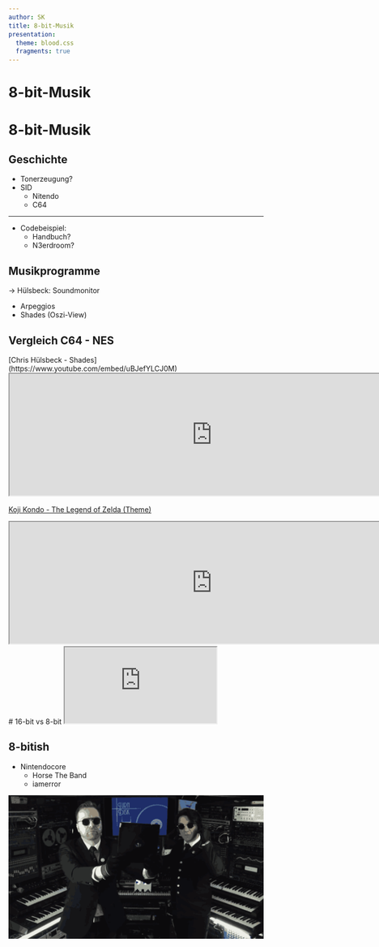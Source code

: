```yaml
---
author: SK
title: 8-bit-Musik
presentation:
  theme: blood.css
  fragments: true
---
```


# 8-bit-Musik
# 8-bit-Musik

<!-- slide -->
## Geschichte
- Tonerzeugung?
- SID
  - Nitendo
  - C64

---
- Codebeispiel:
  - Handbuch?
  - N3erdroom?

<!-- slide -->

## Musikprogramme
-> Hülsbeck: Soundmonitor

  - Arpeggios
  - Shades (Oszi-View)

<!-- slide -->

## Vergleich C64 - NES
<!-- slide vertical=true -->
<section>
  [Chris Hülsbeck - Shades](https://www.youtube.com/embed/uBJefYLCJ0M)
  <iframe width="800" height="240" src="https://www.youtube.com/embed/uBJefYLCJ0M"></iframe>

  [Koji Kondo - The Legend of Zelda (Theme)](https://www.youtube.com/embed/gKXGDuKrCfA)
  <iframe width="800" height="240" src="https://www.youtube.com/embed/gKXGDuKrCfA"></iframe>
</section>
<!-- slide -->
<!-- slide -->
<!-- slide -->
<!-- slide -->
<!-- slide -->
# 16-bit vs 8-bit
<iframe src="https://www.youtube.com/embed/r9jPppUMbCo?t=5"></iframe>


<!-- slide -->

## 8-bitish
- Nintendocore
  - Horse The Band
  - iamerror

<!-- slide data-notes="Feelen dunk fur oiree Oufmirksamkayt. Geepts noc fragen?" -->



<!-- slide -->
![](assets/emulators.gif)
